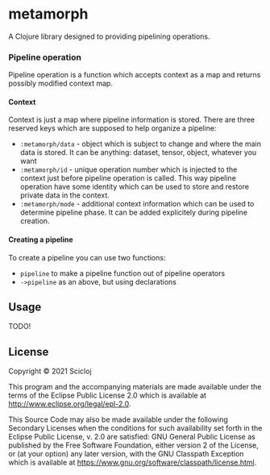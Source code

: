 # metamorph

A Clojure library designed to providing pipelining operations.

### Pipeline operation

Pipeline operation is a function which accepts context as a map and returns possibly modified context map.

#### Context

Context is just a map where pipeline information is stored. There are three reserved keys which are supposed to help organize a pipeline:

* `:metamorph/data` - object which is subject to change and where the main data is stored. It can be anything: dataset, tensor, object, whatever you want
* `:metamorph/id` - unique operation number which is injected to the context just before pipeline operation is called. This way pipeline operation have some identity which can be used to store and restore private data in the context.
* `:metamorph/mode` - additional context information which can be used to determine pipeline phase. It can be added explicitely during pipeline creation.

#### Creating a pipeline

To create a pipeline you can use two functions:

* `pipeline` to make a pipeline function out of pipeline operators
* `->pipeline` as an above, but using declarations

## Usage

TODO!

## License

Copyright © 2021 Scicloj

This program and the accompanying materials are made available under the
terms of the Eclipse Public License 2.0 which is available at
http://www.eclipse.org/legal/epl-2.0.

This Source Code may also be made available under the following Secondary
Licenses when the conditions for such availability set forth in the Eclipse
Public License, v. 2.0 are satisfied: GNU General Public License as published by
the Free Software Foundation, either version 2 of the License, or (at your
option) any later version, with the GNU Classpath Exception which is available
at https://www.gnu.org/software/classpath/license.html.
